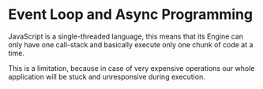 # Event Loop and Async Programming

JavaScript is a single-threaded language, this means that its Engine can only have one call-stack and basically execute only one chunk of code at a time.

This is a limitation, because in case of very expensive operations our whole application will be stuck and unresponsive during execution.
